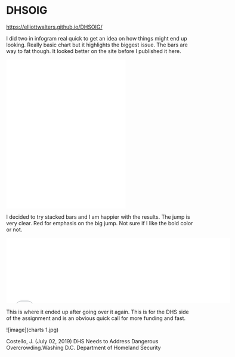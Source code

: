 # DHSOIG

https://elliottwalters.github.io/DHSOIG/

I did two in infogram real quick to get an idea on how things might end up looking. Really basic chart but it highlights the biggest issue. The bars are way to fat though. It looked better on the site before I published it here.

<iframe title="Border Crossings Jump" aria-label="Column Chart" src="//datawrapper.dwcdn.net/pA6Fa/1/" scrolling="no" frameborder="0" style="border: none;" width="320" height="400"></iframe>


I decided to try stacked bars and I am happier with the results. The jump is very clear. Red for emphasis on the big jump. Not sure if I like the bold color or not.

<iframe title="Change in Border Crossing&amp;nbsp; Apprehensions" aria-label="Stacked Bars" src="//datawrapper.dwcdn.net/mvLIq/1/" scrolling="no" frameborder="0" style="border: none;" width="600" height="176"></iframe>

This is where it ended up after going over it again. This is for the DHS side of the assignment and is an obvious quick call for more funding and fast.

![image](charts 1.jpg)

Costello, J. (July 02, 2019) DHS Needs to Address Dangerous Overcrowding.Washing D.C. Department of Homeland Security
